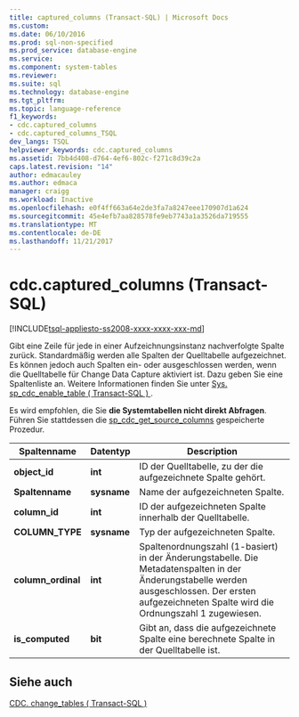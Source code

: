 ```yaml
---
title: captured_columns (Transact-SQL) | Microsoft Docs
ms.custom: 
ms.date: 06/10/2016
ms.prod: sql-non-specified
ms.prod_service: database-engine
ms.service: 
ms.component: system-tables
ms.reviewer: 
ms.suite: sql
ms.technology: database-engine
ms.tgt_pltfrm: 
ms.topic: language-reference
f1_keywords:
- cdc.captured_columns
- cdc.captured_columns_TSQL
dev_langs: TSQL
helpviewer_keywords: cdc.captured_columns
ms.assetid: 7bb4d408-d764-4ef6-802c-f271c8d39c2a
caps.latest.revision: "14"
author: edmacauley
ms.author: edmaca
manager: craigg
ms.workload: Inactive
ms.openlocfilehash: e0f4ff663a64e2de3fa7a8247eee170907d1a624
ms.sourcegitcommit: 45e4efb7aa828578fe9eb7743a1a3526da719555
ms.translationtype: MT
ms.contentlocale: de-DE
ms.lasthandoff: 11/21/2017
---
```

# <a name="cdccapturedcolumns-transact-sql"></a>cdc.captured_columns (Transact-SQL)
[!INCLUDE[tsql-appliesto-ss2008-xxxx-xxxx-xxx-md](../../includes/tsql-appliesto-ss2008-xxxx-xxxx-xxx-md.md)]

  Gibt eine Zeile für jede in einer Aufzeichnungsinstanz nachverfolgte Spalte zurück. Standardmäßig werden alle Spalten der Quelltabelle aufgezeichnet. Es können jedoch auch Spalten ein- oder ausgeschlossen werden, wenn die Quelltabelle für Change Data Capture aktiviert ist. Dazu geben Sie eine Spaltenliste an. Weitere Informationen finden Sie unter [Sys. sp_cdc_enable_table &#40; Transact-SQL &#41; ](../../relational-databases/system-stored-procedures/sys-sp-cdc-enable-table-transact-sql.md).  
  
 Es wird empfohlen, die Sie **die Systemtabellen nicht direkt Abfragen**. Führen Sie stattdessen die [sp_cdc_get_source_columns](../../relational-databases/system-stored-procedures/sys-sp-cdc-get-captured-columns-transact-sql.md) gespeicherte Prozedur.  
   
|Spaltenname|Datentyp|Description|  
|-----------------|---------------|-----------------|  
|**object_id**|**int**|ID der Quelltabelle, zu der die aufgezeichnete Spalte gehört.|  
|**Spaltenname**|**sysname**|Name der aufgezeichneten Spalte.|  
|**column_id**|**int**|ID der aufgezeichneten Spalte innerhalb der Quelltabelle.|  
|**COLUMN_TYPE**|**sysname**|Typ der aufgezeichneten Spalte.|  
|**column_ordinal**|**int**|Spaltenordnungszahl (1-basiert) in der Änderungstabelle. Die Metadatenspalten in der Änderungstabelle werden ausgeschlossen. Der ersten aufgezeichneten Spalte wird die Ordnungszahl 1 zugewiesen.|  
|**is_computed**|**bit**|Gibt an, dass die aufgezeichnete Spalte eine berechnete Spalte in der Quelltabelle ist.|  
  
## <a name="see-also"></a>Siehe auch  
 [CDC. change_tables &#40; Transact-SQL &#41;](../../relational-databases/system-tables/cdc-change-tables-transact-sql.md)  
  
  

